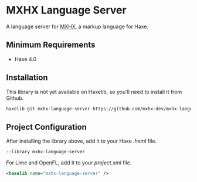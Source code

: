 # MXHX Language Server

A language server for [MXHX](https://mxhx.dev), a markup language for Haxe.

## Minimum Requirements

- Haxe 4.0

## Installation

This library is not yet available on Haxelib, so you'll need to install it from Github.

```sh
haxelib git mxhx-language-server https://github.com/mxhx-dev/mxhx-language-server.git
```

## Project Configuration

After installing the library above, add it to your Haxe _.hxml_ file.

```hxml
--library mxhx-language-server
```

For Lime and OpenFL, add it to your _project.xml_ file.

```xml
<haxelib name="mxhx-language-server" />
```
